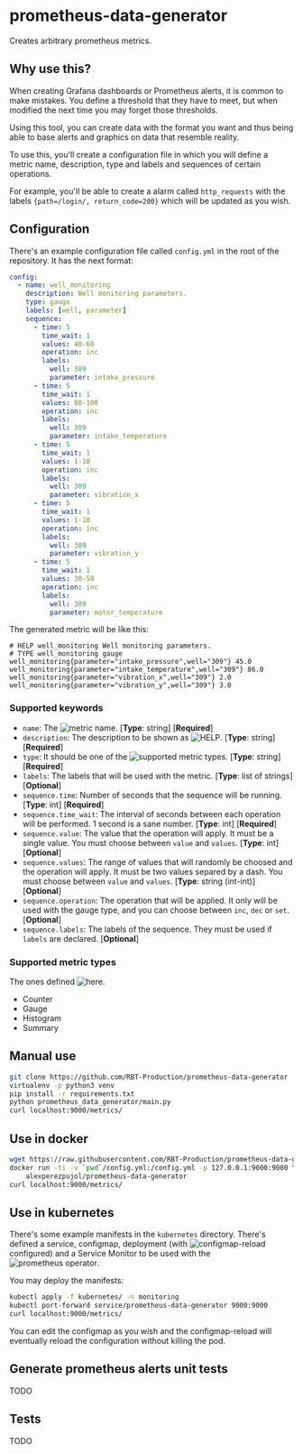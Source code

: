 # prometheus-data-generator
Creates arbitrary prometheus metrics.

## Why use this?
When creating Grafana dashboards or Prometheus alerts, it is common to make
mistakes. You define a threshold that they have to meet, but when modified the
next time you may forget those thresholds.

Using this tool, you can create data with the format you want and
thus being able to base alerts and graphics on data that resemble reality.

To use this, you'll create a configuration file in which you will define a
metric name, description, type and labels and sequences of certain operations.

For example, you'll be able to create a alarm called `http_requests` with the
labels `{path=/login/, return_code=200}` which will be updated as you wish.

## Configuration
There's an example configuration file called `config.yml` in the root of the
repository. It has the next format:

``` yaml
config:
  - name: well_monitoring
    description: Well monitoring parameters.
    type: gauge
    labels: [well, parameter]
    sequence:
      - time: 5
        time_wait: 1
        values: 40-60
        operation: inc
        labels:
          well: 309
          parameter: intake_pressure
      - time: 5
        time_wait: 1
        values: 80-100
        operation: inc
        labels:
          well: 309
          parameter: intake_temperature
      - time: 5
        time_wait: 1
        values: 1-10
        operation: inc
        labels:
          well: 309
          parameter: vibration_x
      - time: 5
        time_wait: 1
        values: 1-10
        operation: inc
        labels:
          well: 309
          parameter: vibration_y
      - time: 5
        time_wait: 1
        values: 30-50
        operation: inc
        labels:
          well: 309
          parameter: motor_temperature
```

The generated metric will be like this:

``` text
# HELP well_monitoring Well monitoring parameters.
# TYPE well_monitoring gauge
well_monitoring{parameter="intake_pressure",well="309"} 45.0
well_monitoring{parameter="intake_temperature",well="309"} 86.0
well_monitoring{parameter="vibration_x",well="309"} 2.0
well_monitoring{parameter="vibration_y",well="309"} 3.0
```

### Supported keywords
- `name`: The ![metric
  name](https://prometheus.io/docs/instrumenting/writing_clientlibs/#metric-names).
  [**Type**: string] [**Required**]
- `description`: The description to be shown as
  ![HELP](https://prometheus.io/docs/instrumenting/writing_clientlibs/#metric-description-and-help).
  [**Type**: string] [**Required**]
- `type`: It should be one of the ![supported](###supported-metric-types) metric
  types.  [**Type**: string] [**Required**]
- `labels`: The labels that will be used with the metric. [**Type**: list of
  strings] [**Optional**]
- `sequence.time`: Number of seconds that the sequence will be running.
  [**Type**: int] [**Required**]
- `sequence.time_wait`: The interval of seconds between each operation will be
  performed. 1 second is a sane number. [**Type**: int] [**Required**]
- `sequence.value`: The value that the operation will apply. It must be a single
  value. You must choose between `value` and `values`. [**Type**: int] [**Optional**]
- `sequence.values`: The range of values that will randomly be choosed and the
  operation will apply. It must be two values separed by a dash. You must choose
  between `value` and `values`. [**Type**: string (int-int)] [**Optional**]
- `sequence.operation`: The operation that will be applied. It only will be used
  with the gauge type, and you can choose between `inc`, `dec` or `set`. [**Optional**]
- `sequence.labels`: The labels of the sequence. They must be used if `labels`
  are declared. [**Optional**]

### Supported metric types
The ones defined ![here](https://prometheus.io/docs/concepts/metric_types/).
- Counter
- Gauge
- Histogram
- Summary

## Manual use

```bash
git clone https://github.com/RBT-Production/prometheus-data-generator
virtualenv -p python3 venv
pip install -r requirements.txt
python prometheus_data_generator/main.py
curl localhost:9000/metrics/
```

## Use in docker

``` bash
wget https://raw.githubusercontent.com/RBT-Production/prometheus-data-generator/master/config.yml
docker run -ti -v `pwd`/config.yml:/config.yml -p 127.0.0.1:9000:9000 \
    alexperezpujol/prometheus-data-generator
curl localhost:9000/metrics/
```

## Use in kubernetes
There's some example manifests in the `kubernetes` directory. There's defined a
service, configmap, deployment (with
![configmap-reload](https://github.com/jimmidyson/configmap-reload) configured)
and a Service Monitor to be used with the ![prometheus
operator](https://github.com/coreos/prometheus-operator).

You may deploy the manifests:

``` bash
kubectl apply -f kubernetes/ -n monitoring
kubectl port-forward service/prometheus-data-generator 9000:9000
curl localhost:9000/metrics/
```

You can edit the configmap as you wish and the configmap-reload will
eventually reload the configuration without killing the pod.

## Generate prometheus alerts unit tests
TODO

## Tests
TODO

